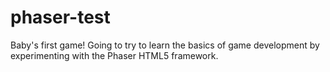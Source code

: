 phaser-test
===========

Baby's first game! Going to try to learn the basics of game development by experimenting with the Phaser HTML5 framework. 